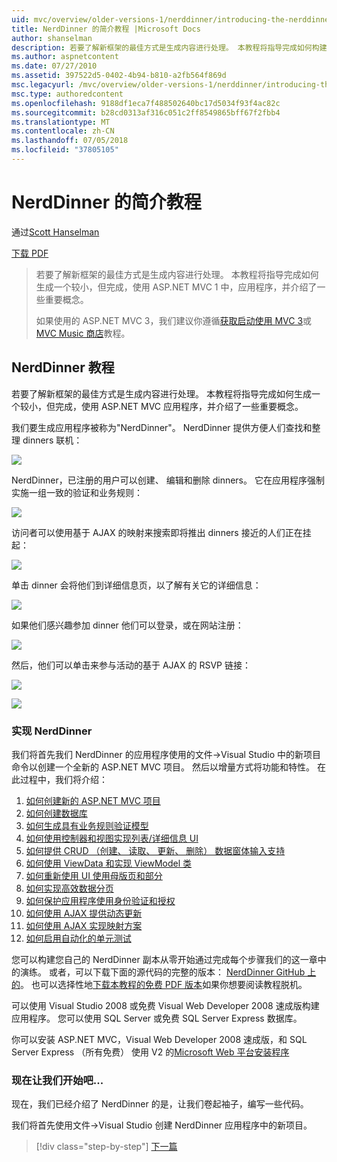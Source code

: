 ```yaml
---
uid: mvc/overview/older-versions-1/nerddinner/introducing-the-nerddinner-tutorial
title: NerdDinner 的简介教程 |Microsoft Docs
author: shanselman
description: 若要了解新框架的最佳方式是生成内容进行处理。 本教程将指导完成如何构建很小，但完成后，应用程序使用 ASP.NE...
ms.author: aspnetcontent
ms.date: 07/27/2010
ms.assetid: 397522d5-0402-4b94-b810-a2fb564f869d
msc.legacyurl: /mvc/overview/older-versions-1/nerddinner/introducing-the-nerddinner-tutorial
msc.type: authoredcontent
ms.openlocfilehash: 9188df1eca7f488502640bc17d5034f93f4ac82c
ms.sourcegitcommit: b28cd0313af316c051c2ff8549865bff67f2fbb4
ms.translationtype: MT
ms.contentlocale: zh-CN
ms.lasthandoff: 07/05/2018
ms.locfileid: "37805105"
---
```

<a name="introducing-the-nerddinner-tutorial"></a>NerdDinner 的简介教程
====================
通过[Scott Hanselman](https://github.com/shanselman)

[下载 PDF](http://aspnetmvcbook.s3.amazonaws.com/aspnetmvc-nerdinner_v1.pdf)

> 若要了解新框架的最佳方式是生成内容进行处理。 本教程将指导完成如何生成一个较小，但完成，使用 ASP.NET MVC 1 中，应用程序，并介绍了一些重要概念。
> 
> 如果使用的 ASP.NET MVC 3，我们建议你遵循[获取启动使用 MVC 3](../../older-versions/getting-started-with-aspnet-mvc3/cs/intro-to-aspnet-mvc-3.md)或[MVC Music 商店](../../older-versions/mvc-music-store/mvc-music-store-part-1.md)教程。


## <a name="nerddinner-tutorial"></a>NerdDinner 教程

若要了解新框架的最佳方式是生成内容进行处理。 本教程将指导完成如何生成一个较小，但完成，使用 ASP.NET MVC 应用程序，并介绍了一些重要概念。

我们要生成应用程序被称为"NerdDinner"。 NerdDinner 提供方便人们查找和整理 dinners 联机：

![](introducing-the-nerddinner-tutorial/_static/image1.png)

NerdDinner，已注册的用户可以创建、 编辑和删除 dinners。 它在应用程序强制实施一组一致的验证和业务规则：

![](introducing-the-nerddinner-tutorial/_static/image2.png)

访问者可以使用基于 AJAX 的映射来搜索即将推出 dinners 接近的人们正在挂起：

![](introducing-the-nerddinner-tutorial/_static/image3.png)

单击 dinner 会将他们到详细信息页，以了解有关它的详细信息：

![](introducing-the-nerddinner-tutorial/_static/image4.png)

如果他们感兴趣参加 dinner 他们可以登录，或在网站注册：

![](introducing-the-nerddinner-tutorial/_static/image5.png)

然后，他们可以单击来参与活动的基于 AJAX 的 RSVP 链接：

![](introducing-the-nerddinner-tutorial/_static/image6.png)

![](introducing-the-nerddinner-tutorial/_static/image7.png)

### <a name="implementing-nerddinner"></a>实现 NerdDinner

我们将首先我们 NerdDinner 的应用程序使用的文件-&gt;Visual Studio 中的新项目命令以创建一个全新的 ASP.NET MVC 项目。 然后以增量方式将功能和特性。 在此过程中，我们将介绍：

1. [如何创建新的 ASP.NET MVC 项目](# "创建新的 ASP.NET MVC 项目")
2. [如何创建数据库](# "创建数据库")
3. [如何生成具有业务规则验证模型](# "生成具有业务规则验证功能的模型")
4. [如何使用控制器和视图实现列表/详细信息 UI](# "使用控制器和视图实现列表/详细信息 UI")
5. [如何提供 CRUD （创建、 读取、 更新、 删除） 数据窗体输入支持](# "提供 CRUD （创建、 读取、 更新、 删除） 数据窗体项支持")
6. [如何使用 ViewData 和实现 ViewModel 类](# "使用 ViewData 和实现 ViewModel 类")
7. [如何重新使用 UI 使用母版页和部分](# "重复使用 UI 使用母版页和部分")
8. [如何实现高效数据分页](# "实现高效数据分页")
9. [如何保护应用程序使用身份验证和授权](# "安全应用程序使用的身份验证和授权")
10. [如何使用 AJAX 提供动态更新](# "使用 AJAX 提供动态更新到")
11. [如何使用 AJAX 实现映射方案](# "使用 AJAX 实现映射方案")
12. [如何启用自动化的单元测试](# "启用自动单元测试")

您可以构建您自己的 NerdDinner 副本从零开始通过完成每个步骤我们的这一章中的演练。 或者，可以下载下面的源代码的完整的版本： [NerdDinner GitHub 上的](https://github.com/AspNetMVPSamples/NerdDinner)。 也可以选择性地[下载本教程的免费 PDF 版本](http://aspnetmvcbook.s3.amazonaws.com/aspnetmvc-nerdinner_v1.pdf)如果你想要阅读教程脱机。

可以使用 Visual Studio 2008 或免费 Visual Web Developer 2008 速成版构建应用程序。 您可以使用 SQL Server 或免费 SQL Server Express 数据库。

你可以安装 ASP.NET MVC，Visual Web Developer 2008 速成版，和 SQL Server Express （所有免费） 使用 V2 的[Microsoft Web 平台安装程序](https://www.microsoft.com/web/downloads/platform.aspx)

### <a name="now-lets-get-started"></a>现在让我们开始吧...

现在，我们已经介绍了 NerdDinner 的是，让我们卷起袖子，编写一些代码。

我们将首先使用文件-&gt;Visual Studio 创建 NerdDinner 应用程序中的新项目。

> [!div class="step-by-step"]
> [下一篇](create-a-new-aspnet-mvc-project.md)
